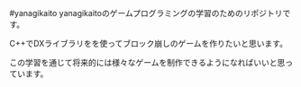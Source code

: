 #yanagikaito
yanagikaitoのゲームプログラミングの学習のためのリポジトリです。

C++でDXライブラリをを使ってブロック崩しのゲームを作りたいと思います。

この学習を通じて将来的には様々なゲームを制作できるようになればいいと思っています。
